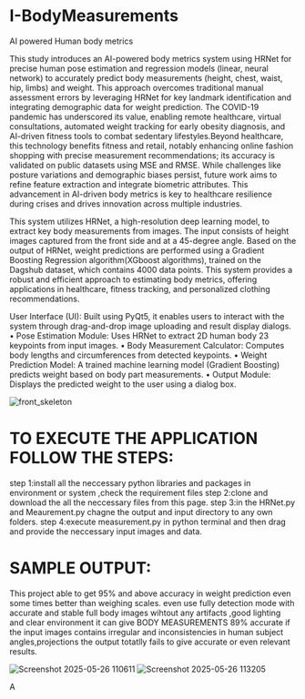 # I-BodyMeasurements
AI powered Human body metrics

This study introduces an AI-powered body metrics system using HRNet for 
precise human pose estimation and regression models (linear, neural network) to 
accurately predict body measurements (height, chest, waist, hip, limbs) and 
weight. This approach overcomes traditional manual assessment errors by 
leveraging HRNet for key landmark identification and integrating demographic 
data for weight prediction. The COVID-19 pandemic has underscored its value, 
enabling remote healthcare, virtual consultations, automated weight tracking for 
early obesity diagnosis, and AI-driven fitness tools to combat sedentary 
lifestyles.Beyond healthcare, this technology benefits fitness and retail, notably 
enhancing online fashion shopping with precise measurement recommendations; 
its accuracy is validated on public datasets using MSE and RMSE. While 
challenges like posture variations and demographic biases persist, future work 
aims to refine feature extraction and integrate biometric attributes. This 
advancement in AI-driven body metrics is key to healthcare resilience during 
crises and drives innovation across multiple industries.

This  system utilizes HRNet, a high-resolution deep learning 
model, to extract key body measurements from images. The input consists of 
height images captured from the front side and at a 45-degree angle. Based on the 
output of HRNet, weight predictions are performed using a Gradient Boosting 
Regression algorithm(XGboost algorithms), trained on the Dagshub dataset, 
which contains 4000 data points. This system provides a robust and efficient 
approach to estimating body metrics, offering applications in healthcare, fitness 
tracking, and personalized clothing recommendations.


User Interface (UI): Built using PyQt5, it enables users to interact with 
the system through drag-and-drop image uploading and result display 
dialogs. 
• Pose Estimation Module: Uses HRNet to extract 2D human body 23 keypoints from input images. 
• Body Measurement Calculator: Computes body lengths and circumferences from detected keypoints. 
• Weight Prediction Model: A trained machine learning model (Gradient Boosting) predicts weight based on body part measurements. 
• Output Module: Displays the predicted weight to the user using a dialog box.

![front_skeleton](https://github.com/user-attachments/assets/433d7179-b442-4cb2-a020-7a279846a6ff)


# TO EXECUTE THE APPLICATION FOLLOW THE STEPS:
 step 1:install all the neccessary python libraries and packages in environment or system ,check the requirement files
 step 2:clone and download the all the neccessary files from this page.
 step 3:in the HRNet.py and Meaurement.py chagne the output and input directory to any own folders.
 step 4:execute measurement.py in python terminal and then drag and provide the neccessary input images and data.

 # SAMPLE OUTPUT:
 This project able to get 95% and above accuracy in weight prediction even some times better than weighing scales.
 even use fully detection mode with accurate and stable full body images wihtout any artifacts ,good lighting and clear environment it can give BODY MEASUREMENTS 89% accurate
 if the input images contains irregular and inconsistencies in human subject angles,projections the output totatlly fails to give accurate or even relevant results.
 
 ![Screenshot 2025-05-26 110611](https://github.com/user-attachments/assets/f9143615-6587-4494-88a3-93b302941818)
 ![Screenshot 2025-05-26 113205](https://github.com/user-attachments/assets/0e21781a-e90c-4416-83f1-c75930a9b7ed)

 

 
A
